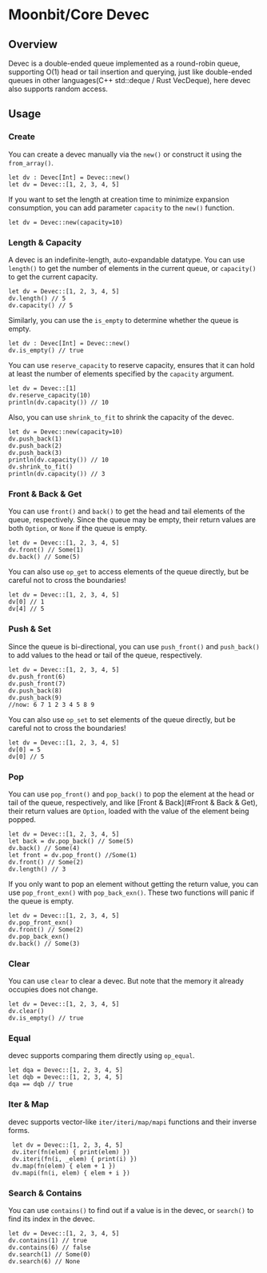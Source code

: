 # Moonbit/Core Devec

## Overview

Devec is a double-ended queue implemented as a round-robin queue, supporting O(1) head or tail insertion and querying, just like double-ended queues in other languages(C++ std::deque / Rust VecDeque), here devec also supports random access.

## Usage

### Create

You can create a devec manually via the `new()` or construct it using the `from_array()`.

```moonbit
let dv : Devec[Int] = Devec::new()
let dv = Devec::[1, 2, 3, 4, 5]
```

If you want to set the length at creation time to minimize expansion consumption, you can add parameter `capacity` to the `new()` function.

```moonbit
let dv = Devec::new(capacity=10)
```

### Length & Capacity

A devec is an indefinite-length, auto-expandable datatype. You can use `length()` to get the number of elements in the current queue, or `capacity()` to get the current capacity.

```moonbit
let dv = Devec::[1, 2, 3, 4, 5]
dv.length() // 5
dv.capacity() // 5
```

Similarly, you can use the `is_empty` to determine whether the queue is empty.

```moonbit
let dv : Devec[Int] = Devec::new()
dv.is_empty() // true
```

You can use `reserve_capacity` to reserve capacity, ensures that it can hold at least the number of elements
specified by the `capacity` argument.

```moonbit
let dv = Devec::[1]
dv.reserve_capacity(10)
println(dv.capacity()) // 10
```

Also, you can use `shrink_to_fit` to shrink the capacity of the devec.

```moonbit
let dv = Devec::new(capacity=10)
dv.push_back(1)
dv.push_back(2)
dv.push_back(3)
println(dv.capacity()) // 10
dv.shrink_to_fit()
println(dv.capacity()) // 3
```

### Front & Back & Get

You can use `front()` and `back()` to get the head and tail elements of the queue, respectively. Since the queue may be empty, their return values are both `Option`, or `None` if the queue is empty.

```moonbit
let dv = Devec::[1, 2, 3, 4, 5]
dv.front() // Some(1)
dv.back() // Some(5)
```

You can also use `op_get` to access elements of the queue directly, but be careful not to cross the boundaries!

```moonbit
let dv = Devec::[1, 2, 3, 4, 5]
dv[0] // 1
dv[4] // 5
```

### Push & Set

Since the queue is bi-directional, you can use `push_front()` and `push_back()` to add values to the head or tail of the queue, respectively.

```moonbit
let dv = Devec::[1, 2, 3, 4, 5]
dv.push_front(6)
dv.push_front(7)
dv.push_back(8)
dv.push_back(9)
//now: 6 7 1 2 3 4 5 8 9
```

You can also use `op_set` to set elements of the queue directly, but be careful not to cross the boundaries!

```moonbit
let dv = Devec::[1, 2, 3, 4, 5]
dv[0] = 5
dv[0] // 5
```

### Pop

You can use `pop_front()` and `pop_back()` to pop the element at the head or tail of the queue, respectively, and like [Front & Back](#Front & Back & Get), their return values are `Option`, loaded with the value of the element being popped.

```moonbit
let dv = Devec::[1, 2, 3, 4, 5]
let back = dv.pop_back() // Some(5)
dv.back() // Some(4)
let front = dv.pop_front() //Some(1)
dv.front() // Some(2)
dv.length() // 3
```

If you only want to pop an element without getting the return value, you can use `pop_front_exn()` with `pop_back_exn()`.
These two functions will panic if the queue is empty.

```moonbit
let dv = Devec::[1, 2, 3, 4, 5]
dv.pop_front_exn()
dv.front() // Some(2)
dv.pop_back_exn()
dv.back() // Some(3)
```

### Clear

You can use `clear` to clear a devec. But note that the memory it already occupies does not change.

```moonbit
let dv = Devec::[1, 2, 3, 4, 5]
dv.clear()
dv.is_empty() // true
```

### Equal

devec supports comparing them directly using `op_equal`.

```moonbit
let dqa = Devec::[1, 2, 3, 4, 5]
let dqb = Devec::[1, 2, 3, 4, 5]
dqa == dqb // true
```

### Iter & Map

devec supports vector-like `iter/iteri/map/mapi` functions and their inverse forms.

```moonbit
 let dv = Devec::[1, 2, 3, 4, 5]
 dv.iter(fn(elem) { print(elem) })
 dv.iteri(fn(i, _elem) { print(i) })
 dv.map(fn(elem) { elem + 1 })
 dv.mapi(fn(i, elem) { elem + i })
```

### Search & Contains

You can use `contains()` to find out if a value is in the devec, or `search()` to find its index in the devec.

```moonbit
let dv = Devec::[1, 2, 3, 4, 5]
dv.contains(1) // true
dv.contains(6) // false
dv.search(1) // Some(0)
dv.search(6) // None
```
